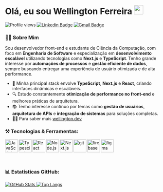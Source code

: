 # Olá, eu sou Wellington Ferreira <img src="https://raw.githubusercontent.com/kaueMarques/kaueMarques/master/hi.gif" height="30px">

![Profile views](https://komarev.com/ghpvc/?username=WellingtonFerreira018&color=blue)
[![Linkedin Badge](https://img.shields.io/badge/-WellingtonFerreira-blue?style=flat-square&logo=Linkedin&logoColor=white&link=https://www.linkedin.com/in/wellington-ferreira-9b087224b/)](https://www.linkedin.com/in/wellington-ferreira-9b087224b/)
[![Gmail Badge](https://img.shields.io/badge/-seu.email@gmail.com-red?style=flat-square&logo=Gmail&logoColor=white&link=mailto:seu.email@gmail.com)](mailto:seu.email@gmail.com)

### 🧑‍💻 Sobre Mim

Sou desenvolvedor front-end e estudante de Ciência da Computação, com foco em **Engenharia de Software** e especialização em **desenvolvimento escalável** utilizando tecnologias como **Next.js** e **TypeScript**. Tenho grande interesse por **automações de processos** e **gestão eficiente de dados**, sempre buscando entregar uma experiência de usuário otimizada e de alta performance.

- 🚀 Minha principal stack envolve **TypeScript**, **Next.js** e **React**, criando interfaces dinâmicas e escaláveis.
- 🔍 Estudo constantemente **otimização de performance no front-end** e melhores práticas de arquitetura.
- 📚 Tenho interesse contínuo por temas como **gestão de usuários**, **arquitetura de APIs** e **integração de sistemas** para soluções completas.
- 👨‍💻 Para saber mais <a href="https://devwellington.com.br/">wellington.dev</a>


### ⚒️ Tecnologias & Ferramentas:

<a href="https://developer.mozilla.org/en-US/docs/Web/JavaScript" target="_blank"> <img align="left" alt="JavaScript" height ="42px"  src="https://raw.githubusercontent.com/rahul-jha98/github_readme_icons/main/language_and_tools/square/javascript/javascript.svg"> </a>
<a href="https://www.typescriptlang.org/" target="_blank"><img align="left" alt="Typescirpt" height ="42px" src="https://raw.githubusercontent.com/rahul-jha98/github_readme_icons/main/language_and_tools/square/typescript/typescript.svg"></a>
<a href="https://reactjs.org/" target="_blank"> <img align="left" alt="React" height ="42px" src="https://raw.githubusercontent.com/rahul-jha98/github_readme_icons/main/language_and_tools/square/react/react.svg"></a>
<a href="https://nodejs.org" target="_blank"><img align="left" alt="Node.js" height ="42px" src="https://raw.githubusercontent.com/rahul-jha98/github_readme_icons/main/language_and_tools/square/node/node.svg"></a>
<a href="https://nextjs.org/" target="_blank"><img align="left" alt="Next.js" height ="42px" src="https://www.datocms-assets.com/98835/1684410508-image-7.png"></a>
<a href="https://git-scm.com/" target="_blank"> <img src="https://raw.githubusercontent.com/rahul-jha98/github_readme_icons/main/language_and_tools/square/git-scm/git-scm.svg" align="left" alt="git" height='42px'/> </a>
<a href="https://www.figma.com/" target="_blank"> <img src="https://raw.githubusercontent.com/rahul-jha98/github_readme_icons/main/language_and_tools/square/figma/figma.svg" alt="figma" height='42px'/> </a>
<a href="https://firebase.google.com/" target="_blank"> <img align="left" src="https://raw.githubusercontent.com/rahul-jha98/github_readme_icons/main/language_and_tools/square/firebase/firebase.svg" alt="firebase" height ="42px"/> </a>

<br>

### 📊 Estatísticas GitHub:
<a href='https://github.com/WellingtonFerreira018/github-stats-transparent'>
  
![GitHub Stats](https://github-readme-stats.vercel.app/api?username=WellingtonFerreira018&show_icons=true&theme=dark)
![Top Langs](https://github-readme-stats.vercel.app/api/top-langs/?username=WellingtonFerreira018&layout=compact&theme=dark&langs_count=5)

</a>
